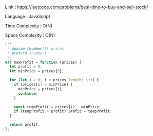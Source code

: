 Link : https://leetcode.com/problems/best-time-to-buy-and-sell-stock/

Language : JavaScript

Time Complexity : O(N)

Space Complexity : O(N)

```javascript
/**
 * @param {number[]} prices
 * @return {number}
 */
var maxProfit = function (prices) {
  let profit = 0;
  let minPrice = prices[0];

  for (let i = 0; i < prices.length; i++) {
    if (prices[i] < minPrice) {
      minPrice = prices[i];
      continue;
    }

    const tempProfit = prices[i] - minPrice;
    if (tempProfit > profit) profit = tempProfit;
  }

  return profit;
};
```
